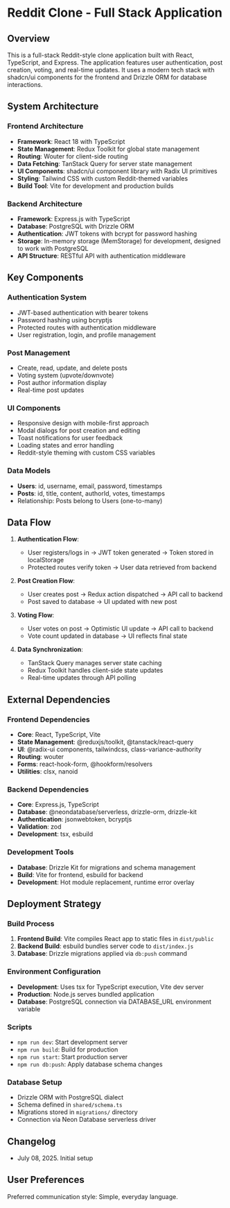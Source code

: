 # Reddit Clone - Full Stack Application

## Overview

This is a full-stack Reddit-style clone application built with React, TypeScript, and Express. The application features user authentication, post creation, voting, and real-time updates. It uses a modern tech stack with shadcn/ui components for the frontend and Drizzle ORM for database interactions.

## System Architecture

### Frontend Architecture
- **Framework**: React 18 with TypeScript
- **State Management**: Redux Toolkit for global state management
- **Routing**: Wouter for client-side routing
- **Data Fetching**: TanStack Query for server state management
- **UI Components**: shadcn/ui component library with Radix UI primitives
- **Styling**: Tailwind CSS with custom Reddit-themed variables
- **Build Tool**: Vite for development and production builds

### Backend Architecture
- **Framework**: Express.js with TypeScript
- **Database**: PostgreSQL with Drizzle ORM
- **Authentication**: JWT tokens with bcrypt for password hashing
- **Storage**: In-memory storage (MemStorage) for development, designed to work with PostgreSQL
- **API Structure**: RESTful API with authentication middleware

## Key Components

### Authentication System
- JWT-based authentication with bearer tokens
- Password hashing using bcryptjs
- Protected routes with authentication middleware
- User registration, login, and profile management

### Post Management
- Create, read, update, and delete posts
- Voting system (upvote/downvote)
- Post author information display
- Real-time post updates

### UI Components
- Responsive design with mobile-first approach
- Modal dialogs for post creation and editing
- Toast notifications for user feedback
- Loading states and error handling
- Reddit-style theming with custom CSS variables

### Data Models
- **Users**: id, username, email, password, timestamps
- **Posts**: id, title, content, authorId, votes, timestamps
- Relationship: Posts belong to Users (one-to-many)

## Data Flow

1. **Authentication Flow**:
   - User registers/logs in → JWT token generated → Token stored in localStorage
   - Protected routes verify token → User data retrieved from backend

2. **Post Creation Flow**:
   - User creates post → Redux action dispatched → API call to backend
   - Post saved to database → UI updated with new post

3. **Voting Flow**:
   - User votes on post → Optimistic UI update → API call to backend
   - Vote count updated in database → UI reflects final state

4. **Data Synchronization**:
   - TanStack Query manages server state caching
   - Redux Toolkit handles client-side state updates
   - Real-time updates through API polling

## External Dependencies

### Frontend Dependencies
- **Core**: React, TypeScript, Vite
- **State Management**: @reduxjs/toolkit, @tanstack/react-query
- **UI**: @radix-ui components, tailwindcss, class-variance-authority
- **Routing**: wouter
- **Forms**: react-hook-form, @hookform/resolvers
- **Utilities**: clsx, nanoid

### Backend Dependencies
- **Core**: Express.js, TypeScript
- **Database**: @neondatabase/serverless, drizzle-orm, drizzle-kit
- **Authentication**: jsonwebtoken, bcryptjs
- **Validation**: zod
- **Development**: tsx, esbuild

### Development Tools
- **Database**: Drizzle Kit for migrations and schema management
- **Build**: Vite for frontend, esbuild for backend
- **Development**: Hot module replacement, runtime error overlay

## Deployment Strategy

### Build Process
1. **Frontend Build**: Vite compiles React app to static files in `dist/public`
2. **Backend Build**: esbuild bundles server code to `dist/index.js`
3. **Database**: Drizzle migrations applied via `db:push` command

### Environment Configuration
- **Development**: Uses tsx for TypeScript execution, Vite dev server
- **Production**: Node.js serves bundled application
- **Database**: PostgreSQL connection via DATABASE_URL environment variable

### Scripts
- `npm run dev`: Start development server
- `npm run build`: Build for production
- `npm run start`: Start production server
- `npm run db:push`: Apply database schema changes

### Database Setup
- Drizzle ORM with PostgreSQL dialect
- Schema defined in `shared/schema.ts`
- Migrations stored in `migrations/` directory
- Connection via Neon Database serverless driver

## Changelog

- July 08, 2025. Initial setup

## User Preferences

Preferred communication style: Simple, everyday language.